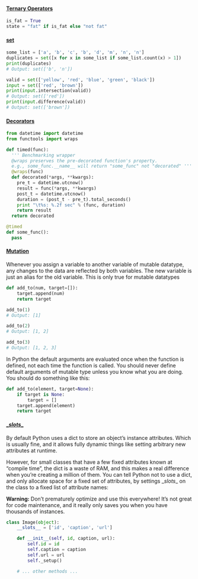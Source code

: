 #### [Ternary Operators](http://book.pythontips.com/en/latest/ternary_operators.html)
```python
is_fat = True
state = "fat" if is_fat else "not fat"
```

#### [set](http://book.pythontips.com/en/latest/ternary_operators.html)
```python
some_list = ['a', 'b', 'c', 'b', 'd', 'm', 'n', 'n']
duplicates = set([x for x in some_list if some_list.count(x) > 1])
print(duplicates)
# Output: set(['b', 'n'])

valid = set(['yellow', 'red', 'blue', 'green', 'black'])
input = set(['red', 'brown'])
print(input.intersection(valid))
# Output: set(['red'])
print(input.difference(valid))
# Output: set(['brown'])
```

#### [Decorators](http://book.pythontips.com/en/latest/decorators.html)
```python
from datetime import datetime
from functools import wraps

def timed(func):
  ''' Benchmarking wrapper
  @wraps preserves the pre-decorated function's property.
  e.g., some_func.__name__ will return "some_func" not "decorated" '''
  @wraps(func)
  def decorated(*args, **kwargs):
    pre_t = datetime.utcnow()
    result = func(*args, **kwargs)
    post_t = datetime.utcnow()
    duration = (post_t - pre_t).total_seconds()
    print "\t%s: %.2f sec" % (func, duration)
    return result
  return decorated

@timed
def some_func():
  pass
```

#### [Mutation](http://book.pythontips.com/en/latest/mutation.html)
Whenever you assign a variable to another variable of mutable datatype, any changes to the data are reflected by both variables. The new variable is just an alias for the old variable. This is only true for mutable datatypes
```python
def add_to(num, target=[]):
    target.append(num)
    return target

add_to(1)
# Output: [1]

add_to(2)
# Output: [1, 2]

add_to(3)
# Output: [1, 2, 3]
```
 In Python the default arguments are evaluated once when the function is defined, not each time the function is called. You should never define default arguments of mutable type unless you know what you are doing. You should do something like this:
```python
def add_to(element, target=None):
    if target is None:
        target = []
    target.append(element)
    return target

```

#### [\__slots__]("http://tech.oyster.com/save-ram-with-python-slots/")

By default Python uses a dict to store an object’s instance attributes. Which is usually fine, and it allows fully dynamic things like setting arbitrary new attributes at runtime.

However, for small classes that have a few fixed attributes known at “compile time”, the dict is a waste of RAM, and this makes a real difference when you’re creating a million of them. You can tell Python not to use a dict, and only allocate space for a fixed set of attributes, by settings \__slots__ on the class to a fixed list of attribute names:

**Warning:** Don’t prematurely optimize and use this everywhere! It’s not great for code maintenance, and it really only saves you when you have thousands of instances.
```python
class Image(object):
    __slots__ = ['id', 'caption', 'url']

    def __init__(self, id, caption, url):
        self.id = id
        self.caption = caption
        self.url = url
        self._setup()

    # ... other methods ...
```


#### []("")
```python
```


#### []("")
```python
```
